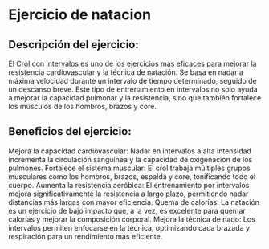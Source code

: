 # Ejercicio de natacion

## Descripción del ejercicio:

El Crol con intervalos es uno de los ejercicios más eficaces para mejorar la resistencia cardiovascular y la técnica de natación. Se basa en nadar a máxima velocidad durante un intervalo de tiempo determinado, seguido de un descanso breve. Este tipo de entrenamiento en intervalos no solo ayuda a mejorar la capacidad pulmonar y la resistencia, sino que también fortalece los músculos de los hombros, brazos y core.

## Beneficios del ejercicio:

Mejora la capacidad cardiovascular: Nadar en intervalos a alta intensidad incrementa la circulación sanguínea y la capacidad de oxigenación de los pulmones.
Fortalece el sistema muscular: El crol trabaja múltiples grupos musculares como los hombros, brazos, espalda y core, tonificando todo el cuerpo.
Aumenta la resistencia aeróbica: El entrenamiento por intervalos mejora significativamente la resistencia a largo plazo, permitiendo nadar distancias más largas con mayor eficiencia.
Quema de calorías: La natación es un ejercicio de bajo impacto que, a la vez, es excelente para quemar calorías y mejorar la composición corporal.
Mejora la técnica de nado: Los intervalos permiten enfocarse en la técnica, optimizando cada brazada y respiración para un rendimiento más eficiente.